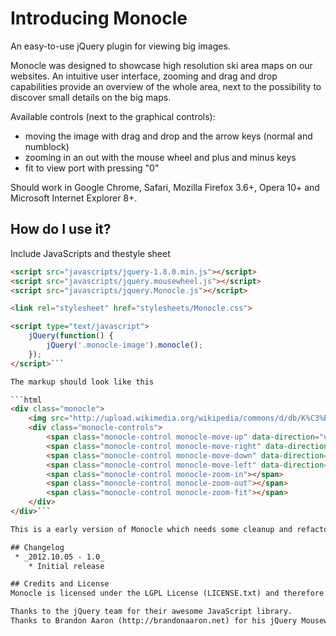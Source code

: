# Introducing Monocle
An easy-to-use jQuery plugin for viewing big images.

Monocle was designed to showcase high resolution ski area maps on our websites. An intuitive user interface, zooming and drag and drop capabilities provide an overview of the whole area, next to the possibility to discover small details on the big maps.

Available controls (next to the graphical controls):
 * moving the image with drag and drop and the arrow keys (normal and numblock)
 * zooming in an out with the mouse wheel and plus and minus keys
 * fit to view port with pressing "0"

Should work in Google Chrome, Safari, Mozilla Firefox 3.6+, Opera 10+ and Microsoft Internet Explorer 8+.

## How do I use it?
Include JavaScripts and thestyle sheet

```html
<script src="javascripts/jquery-1.8.0.min.js"></script>
<script src="javascripts/jquery.mousewheel.js"></script>
<script src="javascripts/jquery.Monocle.js"></script>

<link rel="stylesheet" href="stylesheets/Monocle.css">

<script type="text/javascript">
    jQuery(function() {
        jQuery('.monocle-image').monocle();
    });
</script>```

The markup should look like this

```html
<div class="monocle">
    <img src="http://upload.wikimedia.org/wikipedia/commons/d/db/K%C3%B6lner_Dom_nachts.jpg" alt="Monocle image" class="monocle-image">
    <div class="monocle-controls">
        <span class="monocle-control monocle-move-up" data-direction="up"></span>
        <span class="monocle-control monocle-move-right" data-direction="right"></span>
        <span class="monocle-control monocle-move-down" data-direction="down"></span>
        <span class="monocle-control monocle-move-left" data-direction="left"></span>
        <span class="monocle-control monocle-zoom-in"></span>
        <span class="monocle-control monocle-zoom-out"></span>
        <span class="monocle-control monocle-zoom-fit"></span>
    </div>
</div>```

This is a early version of Monocle which needs some cleanup and refactoring.

## Changelog
 * _2012.10.05 - 1.0_
    * Initial release

## Credits and License
Monocle is licensed under the LGPL License (LICENSE.txt) and therefore free to use.

Thanks to the jQuery team for their awesome JavaScript library.  
Thanks to Brandon Aaron (http://brandonaaron.net) for his jQuery Mousewheel plugin.